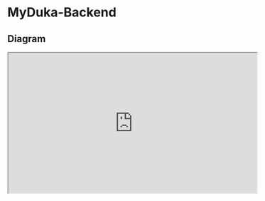 # MyDuka-Backend
## Diagram

<iframe width="560" height="315" src='https://dbdiagram.io/e/664359fa9e85a46d55d10457/66435af69e85a46d55d1209f'> </iframe>

